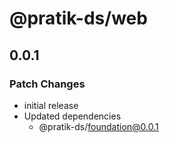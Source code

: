 # @pratik-ds/web

## 0.0.1

### Patch Changes

- initial release
- Updated dependencies
  - @pratik-ds/foundation@0.0.1
